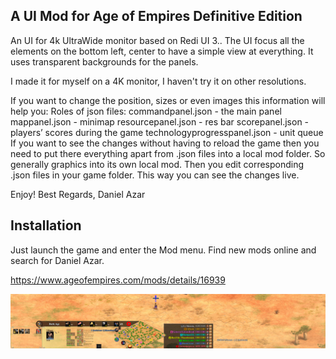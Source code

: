 ## A UI Mod for Age of Empires Definitive Edition
An UI for 4k UltraWide monitor based on Redi UI 3.. The UI focus all the elements on the bottom left, center to have a simple view at everything.
It uses transparent backgrounds for the panels.

I made it for myself on a 4K monitor, I haven't try it on other resolutions.

If you want to change the position, sizes or even images this information will help you: Roles of json files: commandpanel.json - the main panel mappanel.json - minimap resourcepanel.json - res bar scorepanel.json - players’ scores during the game technologyprogresspanel.json - unit queue If you want to see the changes without having to reload the game then you need to put there everything apart from .json files into a local mod folder. So generally graphics into its own local mod. Then you edit corresponding .json files in your game folder. This way you can see the changes live.

Enjoy! Best Regards, Daniel Azar

## Installation

Just launch the game and enter the Mod menu. Find new mods online and search for Daniel Azar.

https://www.ageofempires.com/mods/details/16939

![UI Image Demo](https://github.com/daniazar/dani-ui-age2de/blob/master/thumbnail.jpg)
